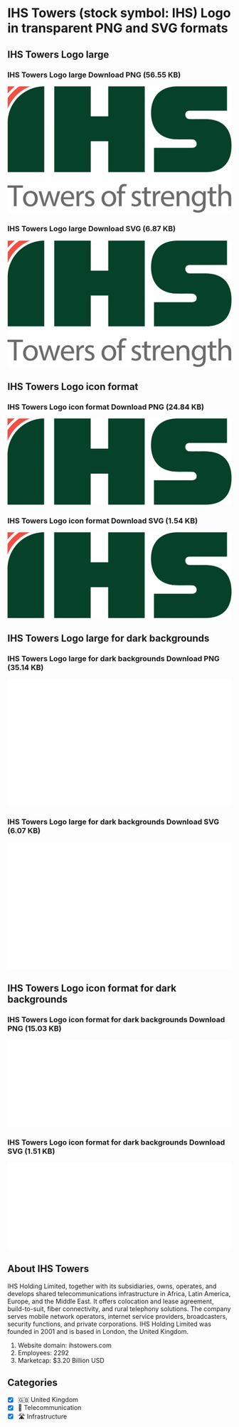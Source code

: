 # IHS Towers (stock symbol: IHS) Logo in transparent PNG and SVG formats

## IHS Towers Logo large

### IHS Towers Logo large Download PNG (56.55 KB)

![IHS Towers Logo large Download PNG (56.55 KB)](/img/orig/IHS_BIG-a489d578.png)

### IHS Towers Logo large Download SVG (6.87 KB)

![IHS Towers Logo large Download SVG (6.87 KB)](/img/orig/IHS_BIG-98003e84.svg)

## IHS Towers Logo icon format

### IHS Towers Logo icon format Download PNG (24.84 KB)

![IHS Towers Logo icon format Download PNG (24.84 KB)](/img/orig/IHS-09918399.png)

### IHS Towers Logo icon format Download SVG (1.54 KB)

![IHS Towers Logo icon format Download SVG (1.54 KB)](/img/orig/IHS-d30ba297.svg)

## IHS Towers Logo large for dark backgrounds

### IHS Towers Logo large for dark backgrounds Download PNG (35.14 KB)

![IHS Towers Logo large for dark backgrounds Download PNG (35.14 KB)](/img/orig/IHS_BIG.D-ea960356.png)

### IHS Towers Logo large for dark backgrounds Download SVG (6.07 KB)

![IHS Towers Logo large for dark backgrounds Download SVG (6.07 KB)](/img/orig/IHS_BIG.D-060a6dcf.svg)

## IHS Towers Logo icon format for dark backgrounds

### IHS Towers Logo icon format for dark backgrounds Download PNG (15.03 KB)

![IHS Towers Logo icon format for dark backgrounds Download PNG (15.03 KB)](/img/orig/IHS.D-e3ad75f1.png)

### IHS Towers Logo icon format for dark backgrounds Download SVG (1.51 KB)

![IHS Towers Logo icon format for dark backgrounds Download SVG (1.51 KB)](/img/orig/IHS.D-de900d85.svg)

## About IHS Towers

IHS Holding Limited, together with its subsidiaries, owns, operates, and develops shared telecommunications infrastructure in Africa, Latin America, Europe, and the Middle East. It offers colocation and lease agreement, build-to-suit, fiber connectivity, and rural telephony solutions. The company serves mobile network operators, internet service providers, broadcasters, security functions, and private corporations. IHS Holding Limited was founded in 2001 and is based in London, the United Kingdom.

1. Website domain: ihstowers.com
2. Employees: 2292
3. Marketcap: $3.20 Billion USD


## Categories
- [x] 🇬🇧 United Kingdom
- [x] 📡 Telecommunication
- [x] 🛣️ Infrastructure

